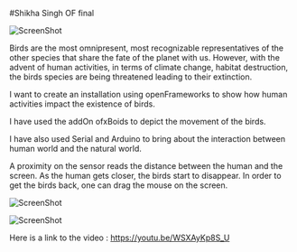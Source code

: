 #Shikha Singh OF final

![ScreenShot](https://shhikhasingh.files.wordpress.com/2015/11/bird.png?w=730)

Birds  are the most omnipresent, most recognizable representatives of the other species that share the fate of the planet with us. However, with the advent of human activities, in terms of climate change, habitat destruction, the birds species are being threatened leading to their extinction. 

I want to create an installation using openFrameworks to show how human activities impact the existence of birds.

I have used the addOn ofxBoids to depict the movement of the birds. 

I have also used Serial and Arduino to bring about the interaction between human world and the natural world.

A proximity on the sensor reads the distance between the human and the screen. As the human gets closer, the birds start to disappear. In order to get the birds back, one can drag the mouse on the screen. 


![ScreenShot](https://shhikhasingh.files.wordpress.com/2015/11/screen-shot-2015-11-30-at-11-13-30-pm.png?w=1456)


![ScreenShot](http://2.bp.blogspot.com/-EBxJWG31r20/UJ9LQgmFycI/AAAAAAAAASg/SSWcoQUi9iY/s1600/HC_SR04+sketch2.jpg)


Here is a link to the video : https://youtu.be/WSXAyKp8S_U
